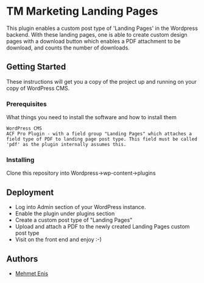 # TM Marketing Landing Pages

This plugin enables a custom post type of 'Landing Pages' in the Wordpress backend. With these landing pages, one is able to create custom design pages with a download button which enables a PDF attachment to be download, and counts the number of downloads.

## Getting Started

These instructions will get you a copy of the project up and running on your copy of WordPress CMS.

### Prerequisites

What things you need to install the software and how to install them

```
WordPress CMS
ACF Pro Plugin - with a field group "Landing Pages" which attaches a field type of PDF to landing page post type. This field must be called 'pdf' as the plugin internally assumes this.

```

### Installing

Clone this repository into Wordpress->wp-content->plugins


## Deployment

* Log into Admin section of your WordPress instance.
* Enable the plugin under plugins section
* Create a custom post type of "Landing Pages"
* Upload and attach a PDF to the newly created Landing Pages custom post type
* Visit on the front end and enjoy :-)

## Authors

* [Mehmet Enis](https://www.linkedin.com/in/mehmetenis/)